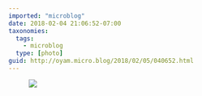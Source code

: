 ```yaml
---
imported: "microblog"
date: 2018-02-04 21:06:52-07:00
taxonomies:
  tags:
    - microblog
  type: [photo]
guid: http://oyam.micro.blog/2018/02/05/040652.html
---
```

<figure>
  <img src="/media/images/photos/2018/02/IMG_0754.jpg"/>
</figure>
